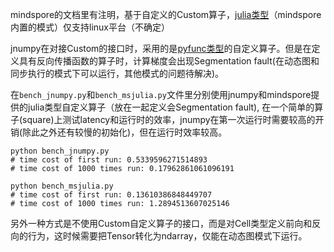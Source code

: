mindspore的文档里有注明，基于自定义的Custom算子，[julia类型](https://www.mindspore.cn/tutorials/experts/zh-CN/r1.8/operation/op_custom.html#julia%E7%B1%BB%E5%9E%8B%E7%9A%84%E8%87%AA%E5%AE%9A%E4%B9%89%E7%AE%97%E5%AD%90%E5%BC%80%E5%8F%91)（mindspore内置的模式）仅支持linux平台（不确定）

jnumpy在对接Custom的接口时，采用的是[pyfunc类型](https://www.mindspore.cn/tutorials/experts/zh-CN/r1.8/operation/op_custom.html#julia%E7%B1%BB%E5%9E%8B%E7%9A%84%E8%87%AA%E5%AE%9A%E4%B9%89%E7%AE%97%E5%AD%90%E5%BC%80%E5%8F%91)的自定义算子。但是在定义具有反向传播函数的算子时，计算梯度会出现Segmentation fault(在动态图和同步执行的模式下可以运行，其他模式的问题待解决)。

在`bench_jnumpy.py`和`bench_msjulia.py`文件里分别使用jnumpy和mindspore提供的julia类型自定义算子（放在一起定义会Segmentation fault), 在一个简单的算子(square)上测试latency和运行时的效率，jnumpy在第一次运行时需要较高的开销(除此之外还有较慢的初始化)，但在运行时效率较高。

```
python bench_jnumpy.py
# time cost of first run: 0.5339596271514893
# time cost of 1000 times run: 0.17962861061096191

python bench_msjulia.py
# time cost of first run: 0.13610386848449707
# time cost of 1000 times run: 1.2894513607025146
```

另外一种方式是不使用Custom自定义算子的接口，而是对Cell类型定义前向和反向的行为，这时候需要把Tensor转化为ndarray，仅能在动态图模式下运行。